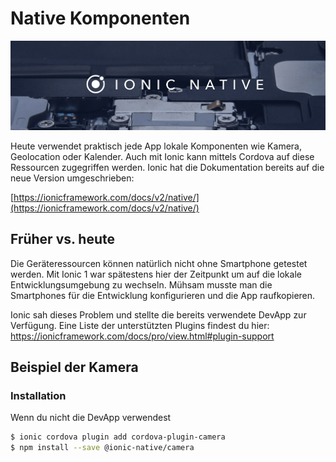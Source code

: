 # Native Komponenten
![](/_allgemein/ionic-native.png)

Heute verwendet praktisch jede App lokale Komponenten wie Kamera, Geolocation oder Kalender. Auch mit Ionic kann mittels Cordova auf diese Ressourcen zugegriffen werden. Ionic hat die Dokumentation bereits auf die neue Version umgeschrieben:

[https://ionicframework.com/docs/v2/native/](https://ionicframework.com/docs/v2/native/)


## Früher vs. heute

Die Geräteressourcen können natürlich nicht ohne Smartphone getestet werden. Mit Ionic 1 war spätestens hier der Zeitpunkt um auf die lokale Entwicklungsumgebung zu wechseln. Mühsam musste man die Smartphones für die Entwicklung konfigurieren und die App raufkopieren.

Ionic sah dieses Problem und stellte die bereits verwendete DevApp zur Verfügung.
Eine Liste der unterstützten Plugins findest du hier:
https://ionicframework.com/docs/pro/view.html#plugin-support 

## Beispiel der Kamera

### Installation
Wenn du nicht die DevApp verwendest
```bash
$ ionic cordova plugin add cordova-plugin-camera
$ npm install --save @ionic-native/camera
```